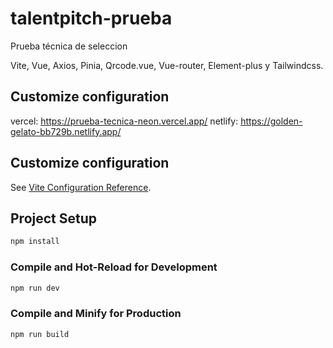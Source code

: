 # talentpitch-prueba

Prueba técnica de seleccion

Vite, Vue, Axios, Pinia, Qrcode.vue, Vue-router, Element-plus y Tailwindcss.

## Customize configuration
vercel: https://prueba-tecnica-neon.vercel.app/
netlify: https://golden-gelato-bb729b.netlify.app/

## Customize configuration

See [Vite Configuration Reference](https://vitejs.dev/config/).

## Project Setup

```sh
npm install
```

### Compile and Hot-Reload for Development

```sh
npm run dev
```

### Compile and Minify for Production

```sh
npm run build
```
